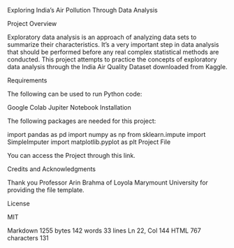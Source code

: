 Exploring India’s Air Pollution Through Data Analysis

Project Overview

Exploratory data analysis is an approach of analyzing data sets to summarize their characteristics. It’s a very important step in data analysis that should be performed before any real complex statistical methods are conducted. This project attempts to practice the concepts of exploratory data analysis through the India Air Quality Dataset downloaded from Kaggle.

Requirements

The following can be used to run Python code:

Google Colab
Jupiter Notebook
Installation

The following packages are needed for this project:

import pandas as pd
import numpy as np
from sklearn.impute import SimpleImputer
import matplotlib.pyplot as plt
Project File

You can access the Project through this link.

Credits and Acknowledgments

Thank you Professor Arin Brahma of Loyola Marymount University for providing the file template.

License

MIT

Markdown 1255 bytes 142 words 33 lines Ln 22, Col 144 HTML 767 characters 131

